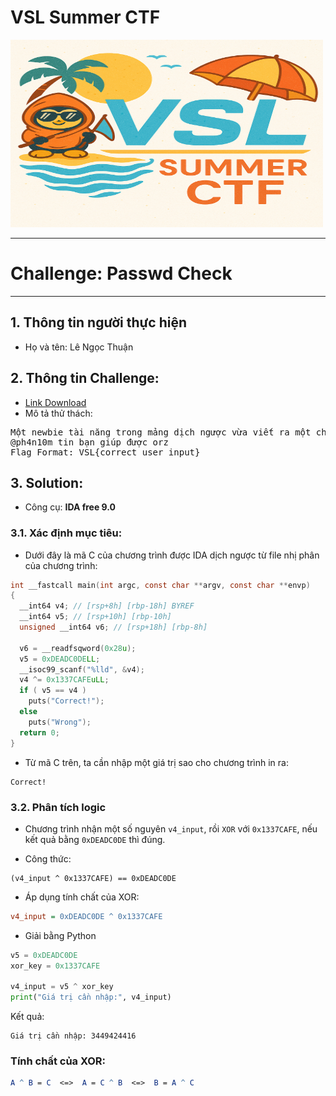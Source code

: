 # VSL Summer CTF

<img src="https://github.com/Thuanle2401/VSL-CTF/blob/main/web/UploadFile1/images/VSL-summer.png?raw=true" width="500" height="300">

---
# Challenge: Passwd Check
---
## 1. Thông tin người thực hiện
- Họ và tên: Lê Ngọc Thuận

## 2. Thông tin Challenge:
- [Link Download](https://vsl.ce.vku.udn.vn/files/cfcf6c24df91ceece5b46cf2014e6595/easy_math.zip?token=eyJ1c2VyX2lkIjoyMDgsInRlYW1faWQiOm51bGwsImZpbGVfaWQiOjQ2fQ.aFYAaQ.spclcE-Q1FfAgWC2dvZlO95IpOA)
- Mô tả thử thách: 
<pre>
Một newbie tài năng trong mảng dịch ngược vừa viết ra một chương trình đơn giản. Đáng tiếc thay, cậu ta đã quá ngạo mạn để đi thách thức @ph4n10m crack được chương trình đấy.
@ph4n10m tin bạn giúp được orz
Flag Format: VSL{correct_user_input}
</pre>

## 3. Solution:
- Công cụ: **IDA free 9.0**

### 3.1. Xác định mục tiêu:
- Dưới đây là mã C của chương trình được IDA dịch ngược từ file nhị phân của chương trình:
```c
int __fastcall main(int argc, const char **argv, const char **envp)
{
  __int64 v4; // [rsp+8h] [rbp-18h] BYREF
  __int64 v5; // [rsp+10h] [rbp-10h]
  unsigned __int64 v6; // [rsp+18h] [rbp-8h]

  v6 = __readfsqword(0x28u);
  v5 = 0xDEADC0DELL;
  __isoc99_scanf("%lld", &v4);
  v4 ^= 0x1337CAFEuLL;
  if ( v5 == v4 )
    puts("Correct!");
  else
    puts("Wrong");
  return 0;
}
```
- Từ mã C trên, ta cần nhập một giá trị sao cho chương trình in ra:
```output
Correct!
```
### 3.2. Phân tích logic
- Chương trình nhận một số nguyên `v4_input`, rồi `XOR` với `0x1337CAFE`, nếu kết quả bằng `0xDEADC0DE` thì đúng.

- Công thức:
```
(v4_input ^ 0x1337CAFE) == 0xDEADC0DE
```
- Áp dụng tính chất của XOR:

```ini
v4_input = 0xDEADC0DE ^ 0x1337CAFE
```
- Giải bằng Python
```python
v5 = 0xDEADC0DE
xor_key = 0x1337CAFE

v4_input = v5 ^ xor_key
print("Giá trị cần nhập:", v4_input)
```
Kết quả:
```
Giá trị cần nhập: 3449424416
```

### Tính chất của XOR:

```mathematica
A ^ B = C  <=>  A = C ^ B  <=>  B = A ^ C
```